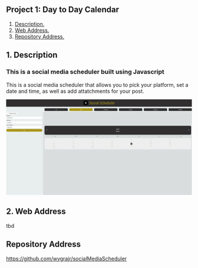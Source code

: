 ## Project 1: Day to Day Calendar

1. [ Description. ](#desc)
2. [ Web Address. ](#webadd)
3. [ Repository Address. ](#repoadd)

<a name="desc"></a>

## 1. Description

### This is a social media scheduler built using Javascript

This is a social media scheduler that allows you to pick your platform, set a date and time, as well as add attatchments for your post.

![Top-Page-Area](website.jpg)

<a name="webadd"></a>

## 2. Web Address

tbd

<a name="repoadd"></a>

## Repository Address

https://github.com/wygrajr/socialMediaScheduler
